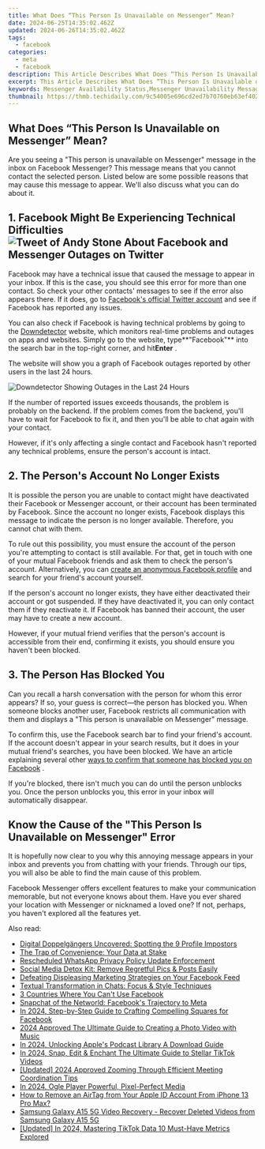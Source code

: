 ```yaml
---
title: What Does “This Person Is Unavailable on Messenger” Mean?
date: 2024-06-25T14:35:02.462Z
updated: 2024-06-26T14:35:02.462Z
tags:
  - facebook
categories:
  - meta
  - facebook
description: This Article Describes What Does “This Person Is Unavailable on Messenger” Mean?
excerpt: This Article Describes What Does “This Person Is Unavailable on Messenger” Mean?
keywords: Messenger Availability Status,Messenger Unavailability Message,Message Not Received Error,Why No One Replies on Messenger,Account Inactive in Chat,Messenger Online Check,Lost Contact on Messenger
thumbnail: https://thmb.techidaily.com/9c54005e696cd2ed7b70760eb63ef402583a5567abcd354a24f074d4d0059be5.jpg
---
```


## What Does “This Person Is Unavailable on Messenger” Mean?

 Are you seeing a "This person is unavailable on Messenger" message in the inbox on Facebook Messenger? This message means that you cannot contact the selected person. Listed below are some possible reasons that may cause this message to appear. We'll also discuss what you can do about it.

## 1\. Facebook Might Be Experiencing Technical Difficulties ![Tweet of Andy Stone About Facebook and Messenger Outages on Twitter](https://static1.makeuseofimages.com/wordpress/wp-content/uploads/2022/09/Tweet-of-Andy-Stone-About-Facebook-and-Messenger-Outages-on-Twitter.jpg)

 Facebook may have a technical issue that caused the message to appear in your inbox. If this is the case, you should see this error for more than one contact. So check your other contacts' messages to see if the error also appears there. If it does, go to [Facebook's official Twitter account](https://twitter.com/facebook) and see if Facebook has reported any issues.

 You can also check if Facebook is having technical problems by going to the [Downdetector](https://downdetector.com/) website, which monitors real-time problems and outages on apps and websites. Simply go to the website, type**"Facebook"** into the search bar in the top-right corner, and hit**Enter** .

 The website will show you a graph of Facebook outages reported by other users in the last 24 hours.

![Downdetector Showing Outages in the Last 24 Hours](https://static1.makeuseofimages.com/wordpress/wp-content/uploads/2023/06/downdetector-showing-outages-in-the-last-24-hours.jpg)

 If the number of reported issues exceeds thousands, the problem is probably on the backend. If the problem comes from the backend, you'll have to wait for Facebook to fix it, and then you'll be able to chat again with your contact.

 However, if it's only affecting a single contact and Facebook hasn't reported any technical problems, ensure the person's account is intact.

## 2\. The Person's Account No Longer Exists

 It is possible the person you are unable to contact might have deactivated their Facebook or Messenger account, or their account has been terminated by Facebook. Since the account no longer exists, Facebook displays this message to indicate the person is no longer available. Therefore, you cannot chat with them.

 To rule out this possibility, you must ensure the account of the person you're attempting to contact is still available. For that, get in touch with one of your mutual Facebook friends and ask them to check the person's account. Alternatively, you can [create an anonymous Facebook profile](https://www.makeuseof.com/how-to-make-anonymous-facebook-profile/) and search for your friend's account yourself.

 If the person's account no longer exists, they have either deactivated their account or got suspended. If they have deactivated it, you can only contact them if they reactivate it. If Facebook has banned their account, the user may have to create a new account.

 However, if your mutual friend verifies that the person's account is accessible from their end, confirming it exists, you should ensure you haven't been blocked.

## 3\. The Person Has Blocked You

 Can you recall a harsh conversation with the person for whom this error appears? If so, your guess is correct—the person has blocked you. When someone blocks another user, Facebook restricts all communication with them and displays a "This person is unavailable on Messenger" message.

 To confirm this, use the Facebook search bar to find your friend's account. If the account doesn't appear in your search results, but it does in your mutual friend's searches, you have been blocked. We have an article explaining several other [ways to confirm that someone has blocked you on Facebook](https://www.makeuseof.com/tag/who-blocked-me-on-facebook/) .

 If you're blocked, there isn't much you can do until the person unblocks you. Once the person unblocks you, this error in your inbox will automatically disappear.

## Know the Cause of the "This Person Is Unavailable on Messenger" Error

 It is hopefully now clear to you why this annoying message appears in your inbox and prevents you from chatting with your friends. Through our tips, you will also be able to find the main cause of this problem.

 Facebook Messenger offers excellent features to make your communication memorable, but not everyone knows about them. Have you ever shared your location with Messenger or nicknamed a loved one? If not, perhaps, you haven't explored all the features yet.


<ins class="adsbygoogle"
     style="display:block"
     data-ad-format="autorelaxed"
     data-ad-client="ca-pub-7571918770474297"
     data-ad-slot="1223367746"></ins>



<ins class="adsbygoogle"
     style="display:block"
     data-ad-client="ca-pub-7571918770474297"
     data-ad-slot="8358498916"
     data-ad-format="auto"
     data-full-width-responsive="true"></ins>

<span class="atpl-alsoreadstyle">Also read:</span>
<div><ul>
<li><a href="https://facebook.techidaily.com/digital-doppelgangers-uncovered-spotting-the-9-profile-impostors/"><u>Digital Doppelgängers Uncovered: Spotting the 9 Profile Impostors</u></a></li>
<li><a href="https://facebook.techidaily.com/the-trap-of-convenience-your-data-at-stake/"><u>The Trap of Convenience: Your Data at Stake</u></a></li>
<li><a href="https://facebook.techidaily.com/rescheduled-whatsapp-privacy-policy-update-enforcement/"><u>Rescheduled WhatsApp Privacy Policy Update Enforcement</u></a></li>
<li><a href="https://facebook.techidaily.com/social-media-detox-kit-remove-regretful-pics-and-posts-easily/"><u>Social Media Detox Kit: Remove Regretful Pics & Posts Easily</u></a></li>
<li><a href="https://facebook.techidaily.com/defeating-displeasing-marketing-strategies-on-your-facebook-feed/"><u>Defeating Displeasing Marketing Strategies on Your Facebook Feed</u></a></li>
<li><a href="https://facebook.techidaily.com/textual-transformation-in-chats-focus-and-style-techniques/"><u>Textual Transformation in Chats: Focus & Style Techniques</u></a></li>
<li><a href="https://facebook.techidaily.com/3-countries-where-you-cant-use-facebook/"><u>3 Countries Where You Can't Use Facebook</u></a></li>
<li><a href="https://facebook.techidaily.com/snapchat-of-the-networld-facebooks-trajectory-to-meta/"><u>Snapchat of the Networld: Facebook's Trajectory to Meta</u></a></li>
<li><a href="https://facebook-videos.techidaily.com/in-2024-step-by-step-guide-to-crafting-compelling-squares-for-facebook/"><u>In 2024, Step-by-Step Guide to Crafting Compelling Squares for Facebook</u></a></li>
<li><a href="https://video-ai-editor.techidaily.com/2024-approved-the-ultimate-guide-to-creating-a-photo-video-with-music/"><u>2024 Approved The Ultimate Guide to Creating a Photo Video with Music</u></a></li>
<li><a href="https://some-approaches.techidaily.com/in-2024-unlocking-apples-podcast-library-a-download-guide/"><u>In 2024, Unlocking Apple's Podcast Library  A Download Guide</u></a></li>
<li><a href="https://tiktok-video-recordings.techidaily.com/in-2024-snap-edit-and-enchant-the-ultimate-guide-to-stellar-tiktok-videos/"><u>In 2024, Snap, Edit & Enchant  The Ultimate Guide to Stellar TikTok Videos</u></a></li>
<li><a href="https://screen-activity-recording.techidaily.com/updated-2024-approved-zooming-through-efficient-meeting-coordination-tips/"><u>[Updated] 2024 Approved  Zooming Through  Efficient Meeting Coordination Tips</u></a></li>
<li><a href="https://extra-approaches.techidaily.com/in-2024-ogle-player-powerful-pixel-perfect-media/"><u>In 2024, Ogle Player  Powerful, Pixel-Perfect Media</u></a></li>
<li><a href="https://apple-account.techidaily.com/how-to-remove-an-airtag-from-your-apple-id-account-from-iphone-13-pro-max-by-drfone-ios/"><u>How to Remove an AirTag from Your Apple ID Account From iPhone 13 Pro Max?</u></a></li>
<li><a href="https://techidaily.com/samsung-galaxy-a15-5g-video-recovery-recover-deleted-videos-from-samsung-galaxy-a15-5g-by-fonelab-android-recover-video/"><u>Samsung Galaxy A15 5G Video Recovery - Recover Deleted Videos from Samsung Galaxy A15 5G</u></a></li>
<li><a href="https://tiktok-clips.techidaily.com/updated-in-2024-mastering-tiktok-data-10-must-have-metrics-explored/"><u>[Updated] In 2024, Mastering TikTok Data  10 Must-Have Metrics Explored</u></a></li>
</ul></div>
